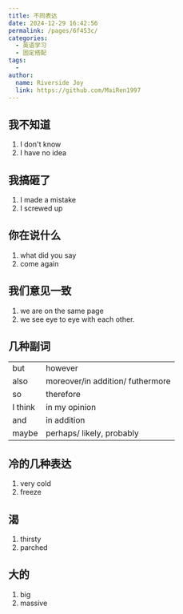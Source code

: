 ```yaml
---
title: 不同表达
date: 2024-12-29 16:42:56
permalink: /pages/6f453c/
categories:
  - 英语学习
  - 固定搭配
tags:
  - 
author: 
  name: Riverside Joy
  link: https://github.com/MaiRen1997
---
```

## 我不知道

1. I don't know
2. I have no idea

## 我搞砸了

1. I made a mistake
2. I screwed up

## 你在说什么

1. what did you say
2. come again

## 我们意见一致

1. we are on the same page
2. we see eye to eye with each other.

## 几种副词

|         |                                  |
| ------- | -------------------------------- |
| but     | however                          |
| also    | moreover/in addition/ futhermore |
| so      | therefore                        |
| I think | in my opinion                    |
| and     | in addition                      |
| maybe   | perhaps/ likely, probably        |

## 冷的几种表达

1. very cold
2. freeze

## 渴

1. thirsty
2. parched

## 大的

1. big
2. massive













